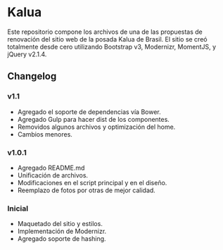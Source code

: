 # Kalua
Este repositorio compone los archivos de una de las propuestas de renovación del sitio web de la posada Kalua de Brasil. 
El sitio se creó totalmente desde cero utilizando Bootstrap v3, Modernizr, MomentJS, y jQuery v2.1.4. 

## Changelog 

### v1.1 
* Agregado el soporte de dependencias vía Bower. 
* Agregado Gulp para hacer dist de los componentes. 
* Removidos algunos archivos y optimización del home. 
* Cambios menores. 

### v1.0.1 
* Agregado README.md 
* Unificación de archivos. 
* Modificaciones en el script principal y en el diseño. 
* Reemplazo de fotos por otras de mejor calidad. 

### Inicial 
* Maquetado del sitio y estilos. 
* Implementación de Modernizr. 
* Agregado soporte de hashing. 